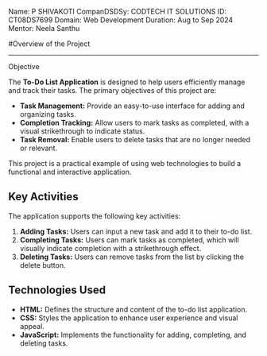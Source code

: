 Name: P SHIVAKOTI
CompanDSDSy: CODTECH IT SOLUTIONS
ID: CT08DS7699
Domain: Web Development
Duration: Aug to Sep 2024
Mentor: Neela Santhu

#Overview of the Project
________________________________________________________________________________________________________________________________________________________________

Objective

The **To-Do List Application** is designed to help users efficiently manage and track their tasks. The primary objectives of this project are:

- **Task Management:** Provide an easy-to-use interface for adding and organizing tasks.
- **Completion Tracking:** Allow users to mark tasks as completed, with a visual strikethrough to indicate status.
- **Task Removal:** Enable users to delete tasks that are no longer needed or relevant.

This project is a practical example of using web technologies to build a functional and interactive application.

## Key Activities

The application supports the following key activities:

1. **Adding Tasks:** Users can input a new task and add it to their to-do list.
2. **Completing Tasks:** Users can mark tasks as completed, which will visually indicate completion with a strikethrough effect.
3. **Deleting Tasks:** Users can remove tasks from the list by clicking the delete button.

## Technologies Used

- **HTML:** Defines the structure and content of the to-do list application.
- **CSS:** Styles the application to enhance user experience and visual appeal.
- **JavaScript:** Implements the functionality for adding, completing, and deleting tasks.

